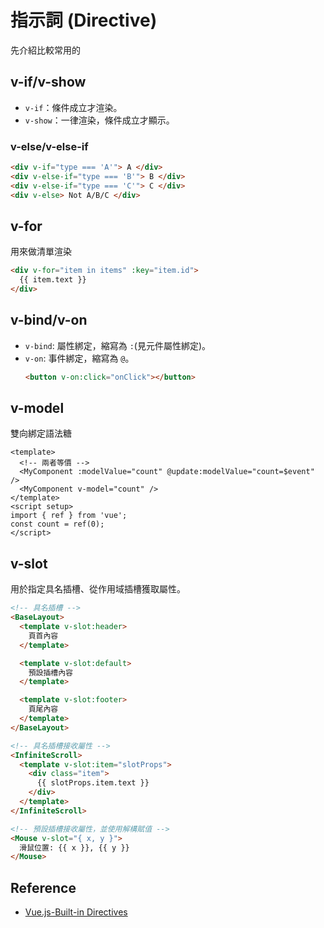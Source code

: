 # 指示詞 (Directive)
先介紹比較常用的
## v-if/v-show
- `v-if`：條件成立才渲染。
- `v-show`：一律渲染，條件成立才顯示。
### v-else/v-else-if
```html
<div v-if="type === 'A'"> A </div>
<div v-else-if="type === 'B'"> B </div>
<div v-else-if="type === 'C'"> C </div>
<div v-else> Not A/B/C </div>
```
## v-for
用來做清單渲染
```html
<div v-for="item in items" :key="item.id">
  {{ item.text }}
</div>
```
## v-bind/v-on
- `v-bind`: 屬性綁定，縮寫為 `:`(見元件屬性綁定)。
- `v-on`: 事件綁定，縮寫為 `@`。
  ```html
  <button v-on:click="onClick"></button>
  ```
## v-model
雙向綁定語法糖
```vue
<template>
  <!-- 兩者等價 -->
  <MyComponent :modelValue="count" @update:modelValue="count=$event" />
  <MyComponent v-model="count" />
</template>
<script setup>
import { ref } from 'vue';
const count = ref(0);
</script>
```
## v-slot
用於指定具名插槽、從作用域插槽獲取屬性。
```html
<!-- 具名插槽 -->
<BaseLayout>
  <template v-slot:header>
    頁首內容
  </template>

  <template v-slot:default>
    預設插槽內容
  </template>

  <template v-slot:footer>
    頁尾內容
  </template>
</BaseLayout>

<!-- 具名插槽接收屬性 -->
<InfiniteScroll>
  <template v-slot:item="slotProps">
    <div class="item">
      {{ slotProps.item.text }}
    </div>
  </template>
</InfiniteScroll>

<!-- 預設插槽接收屬性，並使用解構賦值 -->
<Mouse v-slot="{ x, y }">
  滑鼠位置: {{ x }}, {{ y }}
</Mouse>
```
## Reference
- [Vue.js-Built-in Directives](https://vuejs.org/api/built-in-directives.html)
